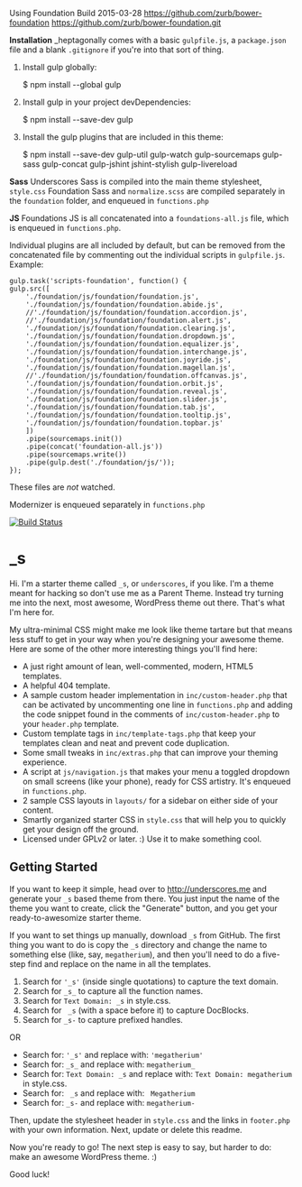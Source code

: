 Using Foundation Build 2015-03-28
https://github.com/zurb/bower-foundation
https://github.com/zurb/bower-foundation.git



**Installation**
_heptagonally comes with a basic `gulpfile.js`, a `package.json` file and a blank `.gitignore` if you're into that sort of thing.

1. Install gulp globally:

	$ npm install --global gulp


2. Install gulp in your project devDependencies:

	$ npm install --save-dev gulp


3. Install the gulp plugins that are included in this theme:

	$ npm install --save-dev gulp-util gulp-watch gulp-sourcemaps gulp-sass gulp-concat gulp-jshint jshint-stylish gulp-livereload
	



**Sass**
Underscores Sass is compiled into the main theme stylesheet, `style.css`
Foundation Sass and `normalize.scss` are compiled separately in the `foundation` folder, and enqueued in `functions.php`


**JS**
Foundations JS is all concatenated into a `foundations-all.js` file, which is enqueued in `functions.php`.

Individual plugins are all included by default, but can be removed from the concatenated file by commenting out the individual scripts in `gulpfile.js`. Example:

	gulp.task('scripts-foundation', function() {
	gulp.src([
		'./foundation/js/foundation/foundation.js',
		'./foundation/js/foundation/foundation.abide.js',
		//'./foundation/js/foundation/foundation.accordion.js',
		//'./foundation/js/foundation/foundation.alert.js',
		'./foundation/js/foundation/foundation.clearing.js',
		'./foundation/js/foundation/foundation.dropdown.js',
		'./foundation/js/foundation/foundation.equalizer.js',
		'./foundation/js/foundation/foundation.interchange.js',
		'./foundation/js/foundation/foundation.joyride.js',
		'./foundation/js/foundation/foundation.magellan.js',
		//'./foundation/js/foundation/foundation.offcanvas.js',
		'./foundation/js/foundation/foundation.orbit.js',
		'./foundation/js/foundation/foundation.reveal.js',
		'./foundation/js/foundation/foundation.slider.js',
		'./foundation/js/foundation/foundation.tab.js',
		'./foundation/js/foundation/foundation.tooltip.js',
		'./foundation/js/foundation/foundation.topbar.js'
		])
		.pipe(sourcemaps.init())
		.pipe(concat('foundation-all.js'))
		.pipe(sourcemaps.write())
		.pipe(gulp.dest('./foundation/js/'));
	});

These files are *not* watched.

Modernizer is enqueued separately in `functions.php`




[![Build Status](https://travis-ci.org/Automattic/_s.svg?branch=master)](https://travis-ci.org/Automattic/_s)

_s
===

Hi. I'm a starter theme called `_s`, or `underscores`, if you like. I'm a theme meant for hacking so don't use me as a Parent Theme. Instead try turning me into the next, most awesome, WordPress theme out there. That's what I'm here for.

My ultra-minimal CSS might make me look like theme tartare but that means less stuff to get in your way when you're designing your awesome theme. Here are some of the other more interesting things you'll find here:

* A just right amount of lean, well-commented, modern, HTML5 templates.
* A helpful 404 template.
* A sample custom header implementation in `inc/custom-header.php` that can be activated by uncommenting one line in `functions.php` and adding the code snippet found in the comments of `inc/custom-header.php` to your `header.php` template.
* Custom template tags in `inc/template-tags.php` that keep your templates clean and neat and prevent code duplication.
* Some small tweaks in `inc/extras.php` that can improve your theming experience.
* A script at `js/navigation.js` that makes your menu a toggled dropdown on small screens (like your phone), ready for CSS artistry. It's enqueued in `functions.php`.
* 2 sample CSS layouts in `layouts/` for a sidebar on either side of your content.
* Smartly organized starter CSS in `style.css` that will help you to quickly get your design off the ground.
* Licensed under GPLv2 or later. :) Use it to make something cool.

Getting Started
---------------

If you want to keep it simple, head over to http://underscores.me and generate your `_s` based theme from there. You just input the name of the theme you want to create, click the "Generate" button, and you get your ready-to-awesomize starter theme.

If you want to set things up manually, download `_s` from GitHub. The first thing you want to do is copy the `_s` directory and change the name to something else (like, say, `megatherium`), and then you'll need to do a five-step find and replace on the name in all the templates.

1. Search for `'_s'` (inside single quotations) to capture the text domain.
2. Search for `_s_` to capture all the function names.
3. Search for `Text Domain: _s` in style.css.
4. Search for <code>&nbsp;_s</code> (with a space before it) to capture DocBlocks.
5. Search for `_s-` to capture prefixed handles.

OR

* Search for: `'_s'` and replace with: `'megatherium'`
* Search for: `_s_` and replace with: `megatherium_`
* Search for: `Text Domain: _s` and replace with: `Text Domain: megatherium` in style.css.
* Search for: <code>&nbsp;_s</code> and replace with: <code>&nbsp;Megatherium</code>
* Search for: `_s-` and replace with: `megatherium-`

Then, update the stylesheet header in `style.css` and the links in `footer.php` with your own information. Next, update or delete this readme.

Now you're ready to go! The next step is easy to say, but harder to do: make an awesome WordPress theme. :)

Good luck!
